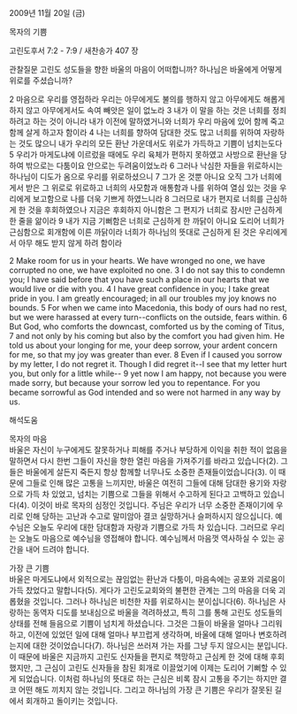 2009년 11월 20일 (금)

목자의 기쁨



고린도후서 7:2 - 7:9 / 새찬송가 407 장


관찰질문
고린도 성도들을 향한 바울의 마음이 어떠합니까?
하나님은 바울에게 어떻게 위로를 주셨습니까?

2 마음으로 우리를 영접하라 우리는 아무에게도 불의를 행하지 않고 아무에게도 해롭게 하지 않고 아무에게서도 속여 빼앗은 일이 없노라 3 내가 이 말을 하는 것은 너희를 정죄하려고 하는 것이 아니라 내가 이전에 말하였거니와 너희가 우리 마음에 있어 함께 죽고 함께 살게 하고자 함이라 4 나는 너희를 향하여 담대한 것도 많고 너희를 위하여 자랑하는 것도 많으니 내가 우리의 모든 환난 가운데서도 위로가 가득하고 기쁨이 넘치는도다 
5 우리가 마게도냐에 이르렀을 때에도 우리 육체가 편하지 못하였고 사방으로 환난을 당하여 밖으로는 다툼이요 안으로는 두려움이었노라 6 그러나 낙심한 자들을 위로하시는 하나님이 디도가 옴으로 우리를 위로하셨으니 7 그가 온 것뿐 아니요 오직 그가 너희에게서 받은 그 위로로 위로하고 너희의 사모함과 애통함과 나를 위하여 열심 있는 것을 우리에게 보고함으로 나를 더욱 기쁘게 하였느니라 8 그러므로 내가 편지로 너희를 근심하게 한 것을 후회하였으나 지금은 후회하지 아니함은 그 편지가 너희로 잠시만 근심하게 한 줄을 앎이라 9 내가 지금 기뻐함은 너희로 근심하게 한 까닭이 아니요 도리어 너희가 근심함으로 회개함에 이른 까닭이라 너희가 하나님의 뜻대로 근심하게 된 것은 우리에게서 아무 해도 받지 않게 하려 함이라 

2 Make room for us in your hearts. We have wronged no one, we have corrupted no one, we have exploited no one. 3 I do not say this to condemn you; I have said before that you have such a place in our hearts that we would live or die with you. 4 I have great confidence in you; I take great pride in you. I am greatly encouraged; in all our troubles my joy knows no bounds. 5 For when we came into Macedonia, this body of ours had no rest, but we were harassed at every turn--conflicts on the outside, fears within. 6 But God, who comforts the downcast, comforted us by the coming of Titus, 7 and not only by his coming but also by the comfort you had given him. He told us about your longing for me, your deep sorrow, your ardent concern for me, so that my joy was greater than ever. 8 Even if I caused you sorrow by my letter, I do not regret it. Though I did regret it--I see that my letter hurt you, but only for a little while-- 9 yet now I am happy, not because you were made sorry, but because your sorrow led you to repentance. For you became sorrowful as God intended and so were not harmed in any way by us.

해석도움





목자의 마음  
바울은 자신이 누구에게도 잘못하거나 피해를 주거나 부당하게 이익을 취한 적이 없음을 말하면서 다시 한번 그들이 자신을 향한 열린 마음을 가져주기를 바라고 있습니다(2). 그들은 바울에게 살든지 죽든지 항상 함께할 너무나도 소중한 존재들이었습니다(3). 이 때문에 그들로 인해 많은 고통을 느끼지만, 바울은 여전히 그들에 대해 담대한 용기와 자랑으로 가득 차 있었고, 넘치는 기쁨으로 그들을 위해서 수고하게 된다고 고백하고 있습니다(4). 이것이 바로 목자의 심정인 것입니다. 주님은 우리가 너무 소중한 존재이기에 우리로 인해 당하는 고난과 수고로 말미암아 결코 실망하거나 슬퍼하시지 않으십니다. 예수님은 오늘도 우리에 대한 담대함과 자랑과 기쁨으로 가득 차 있습니다. 그러므로 우리는 오늘도 마음으로 예수님을 영접해야 합니다. 예수님께서 마음껏 역사하실 수 있는 공간을 내어 드려야 합니다.       

가장 큰 기쁨  
바울은 마게도냐에서 외적으로는 끊임없는 환난과 다툼이, 마음속에는 공포와 괴로움이 가득 찼었다고 말합니다(5). 게다가 고린도교회와의 불편한 관계는 그의 마음을 더욱 괴롭혔을 것입니다. 그러나 하나님은 비천한 자를 위로하시는 분이십니다(6). 하나님은 사랑하는 동역자 디도를 보내심으로 바울을 격려하셨고, 특히 그를 통해 고린도 성도들의 상태를 전해 들음으로 기쁨이 넘치게 하셨습니다. 그것은 그들이 바울을 얼마나 그리워하고, 이전에 있었던 일에 대해 얼마나 부끄럽게 생각하며, 바울에 대해 얼마나 변호하려는지에 대한 것이었습니다(7). 하나님은 쓰러져 가는 자를 그냥 두지 않으시는 분입니다. 이 때문에 바울은 지금까지 고린도 신자들을 편지로 책망하고 근심케 한 것에 대해 후회했지만, 그 근심이 고린도 신자들을 참된 회개로 이끌었기에 이제는 도리어 기뻐할 수 있게 되었습니다. 이처럼 하나님의 뜻대로 하는 근심은 비록 잠시 고통을 주기는 하지만 결코 어떤 해도 끼치지 않는 것입니다. 그리고 하나님의 가장 큰 기쁨은 우리가 잘못된 길에서 회개하고 돌이키는 것입니다.